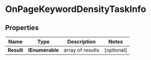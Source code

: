 # OnPageKeywordDensityTaskInfo


## Properties

| Name | Type | Description | Notes |
|------------ | ------------- | ------------- | -------------|
**Result** | **IEnumerable<OnPageKeywordDensityResultInfo>** | array of results |[optional]|